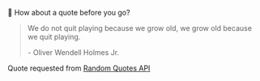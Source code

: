 📣 How about a quote before you go?

> We do not quit playing because we grow old, we grow old because we quit playing.
>
> <p>- Oliver Wendell Holmes Jr.</p>

Quote requested from [Random Quotes API](https://github.com/lukePeavey/quotable)
